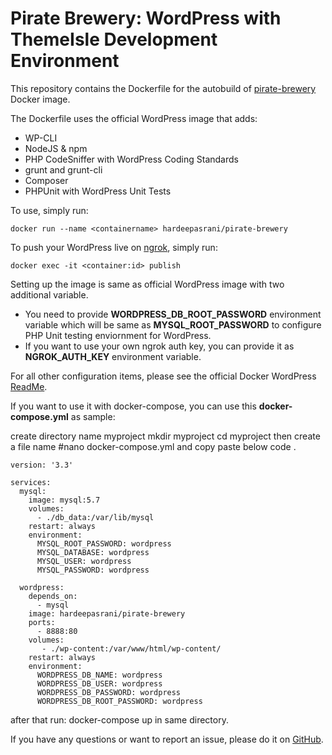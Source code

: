 # Pirate Brewery: WordPress with ThemeIsle Development Environment

This repository contains the Dockerfile for the autobuild of [pirate-brewery](https://hub.docker.com/r/hardeepasrani/pirate-brewery/) Docker image.

The Dockerfile uses the official WordPress image that adds:

- WP-CLI
- NodeJS & npm
- PHP CodeSniffer with WordPress Coding Standards
- grunt and grunt-cli
- Composer
- PHPUnit with WordPress Unit Tests

To use, simply run:

```
docker run --name <containername> hardeepasrani/pirate-brewery
```

To push your WordPress live on [ngrok](https://ngrok.com/), simply run:

```
docker exec -it <container:id> publish
```

Setting up the image is same as official WordPress image with two additional variable.

- You need to provide **WORDPRESS_DB_ROOT_PASSWORD** environment variable which will be same as **MYSQL_ROOT_PASSWORD** to configure PHP Unit testing enviornment for WordPress.
- If you want to use your own ngrok auth key, you can provide it as **NGROK_AUTH_KEY** environment variable.

For all other configuration items, please see the official Docker WordPress [ReadMe](https://github.com/docker-library/docs/tree/master/wordpress).

If you want to use it with docker-compose, you can use this **docker-compose.yml** as sample:

create directory name myproject
mkdir myproject
cd myproject
then
create a file name #nano docker-compose.yml  and copy paste below code .



```
version: '3.3'

services:
  mysql:
    image: mysql:5.7
    volumes:
      - ./db_data:/var/lib/mysql
    restart: always
    environment:
      MYSQL_ROOT_PASSWORD: wordpress
      MYSQL_DATABASE: wordpress
      MYSQL_USER: wordpress
      MYSQL_PASSWORD: wordpress

  wordpress:
    depends_on:
      - mysql
    image: hardeepasrani/pirate-brewery
    ports:
      - 8888:80
    volumes:
       - ./wp-content:/var/www/html/wp-content/
    restart: always
    environment:
      WORDPRESS_DB_NAME: wordpress
      WORDPRESS_DB_USER: wordpress
      WORDPRESS_DB_PASSWORD: wordpress
      WORDPRESS_DB_ROOT_PASSWORD: wordpress
```

after that run: docker-compose up  in same directory.

If you have any questions or want to report an issue, please do it on [GitHub](https://github.com/HardeepAsrani/pirate-brewery/).
